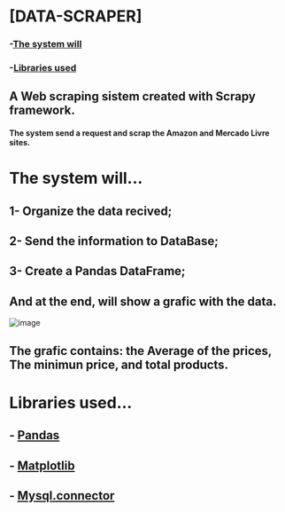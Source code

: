 # [DATA-SCRAPER]
### -[The system will](https://github.com/Mrleonard333/DATA-SCRAPER#the-system-will)
### -[Libraries used](https://github.com/Mrleonard333/DATA-SCRAPER#libraries-used)
## A Web scraping sistem created with Scrapy framework.
#### The system send a request and scrap the Amazon and Mercado Livre sites.
# The system will...
## 1- Organize the data recived;
## 2- Send the information to DataBase;
## 3- Create a Pandas DataFrame;
## And at the end, will show a grafic with the data.
![image](https://user-images.githubusercontent.com/97007392/212177100-cac3684a-4c91-49ba-95a5-241358ce0a50.png)
## The grafic contains: the Average of the prices, The minimun price, and total products.

# Libraries used...
## - [Pandas](https://pandas.pydata.org/docs/)
## - [Matplotlib](https://matplotlib.org/stable/index.html)
## - [Mysql.connector](https://pypi.org/project/mysql-connector-python/)
